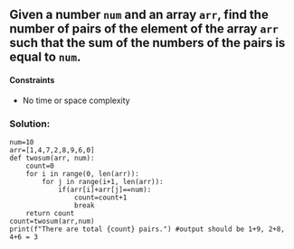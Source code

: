 ## Given a number `num` and an array `arr`, find the number of pairs of the element of the array `arr` such that the sum of the numbers of the pairs is equal to `num`.
#### Constraints
  - No time or space complexity

### Solution:
```
num=10
arr=[1,4,7,2,8,9,6,0]
def twosum(arr, num):
    count=0
    for i in range(0, len(arr)):
        for j in range(i+1, len(arr)):
            if(arr[i]+arr[j]==num):
                count=count+1
                break
    return count
count=twosum(arr,num)
print(f"There are total {count} pairs.") #output should be 1+9, 2+8, 4+6 = 3
```
